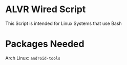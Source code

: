 # ALVR Wired Script
This Script is intended for Linux Systems that use Bash

# Packages Needed
Arch Linux: `android-tools`
